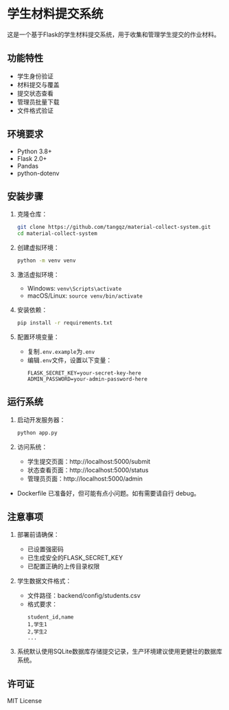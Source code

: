 # 学生材料提交系统

这是一个基于Flask的学生材料提交系统，用于收集和管理学生提交的作业材料。

## 功能特性
- 学生身份验证
- 材料提交与覆盖
- 提交状态查看
- 管理员批量下载
- 文件格式验证

## 环境要求
- Python 3.8+
- Flask 2.0+
- Pandas
- python-dotenv

## 安装步骤

1. 克隆仓库：
   ```bash
   git clone https://github.com/tangqz/material-collect-system.git
   cd material-collect-system
   ```

2. 创建虚拟环境：
   ```bash
   python -m venv venv
   ```

3. 激活虚拟环境：
   - Windows: `venv\Scripts\activate`
   - macOS/Linux: `source venv/bin/activate`

4. 安装依赖：
   ```bash
   pip install -r requirements.txt
   ```

5. 配置环境变量：
   - 复制`.env.example`为`.env`
   - 编辑`.env`文件，设置以下变量：
     ```
     FLASK_SECRET_KEY=your-secret-key-here
     ADMIN_PASSWORD=your-admin-password-here
     ```

## 运行系统

1. 启动开发服务器：
   ```bash
   python app.py
   ```

2. 访问系统：
   - 学生提交页面：http://localhost:5000/submit
   - 状态查看页面：http://localhost:5000/status
   - 管理员页面：http://localhost:5000/admin  
* Dockerfile 已准备好，但可能有点小问题。如有需要请自行 debug。

## 注意事项
1. 部署前请确保：
   - 已设置强密码
   - 已生成安全的FLASK_SECRET_KEY
   - 已配置正确的上传目录权限

2. 学生数据文件格式：
   - 文件路径：backend/config/students.csv
   - 格式要求：
     ```
     student_id,name
     1,学生1
     2,学生2
     ...
     ```

3. 系统默认使用SQLite数据库存储提交记录，生产环境建议使用更健壮的数据库系统。

## 许可证
MIT License
